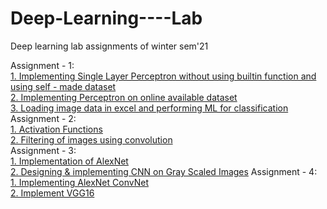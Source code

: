 # Deep-Learning----Lab
 Deep learning lab assignments of winter sem'21

Assignment - 1:\
[1. Implementing Single Layer Perceptron without using builtin function and using self - made dataset](https://github.com/tejaswini212/Deep-Learning----Lab/blob/main/Lab_Assignment_1/Lab-1_Activity-1.ipynb)\
[2. Implementing Perceptron on online available dataset](https://github.com/tejaswini212/Deep-Learning----Lab/blob/main/Lab_Assignment_1/Lab-1_Activity-2.ipynb)\
[3. Loading image data in excel and performing ML for classification](https://github.com/tejaswini212/Deep-Learning----Lab/blob/main/Lab_Assignment_1/Lab-1_Activity-3.ipynb)\
Assignment - 2:\
[1. Activation Functions](https://github.com/tejaswini212/Deep-Learning----Lab/blob/main/Lab_Assignment_2/Assignment2_1.ipynb)\
[2. Filtering of images using convolution](https://github.com/tejaswini212/Deep-Learning----Lab/blob/main/Lab_Assignment_2/Assignment2_2.ipynb)\
Assignment - 3:\
[1. Implementation of AlexNet](https://github.com/tejaswini212/Deep-Learning----Lab/blob/main/Lab_Assignment_3/LabAssignment3_Task1.ipynb)\
[2. Designing & implementing CNN on Gray Scaled Images](https://github.com/tejaswini212/Deep-Learning----Lab/blob/main/Lab_Assignment_3/LabAssignment3_Task2.ipynb)
Assignment - 4:\
[1. Implementing AlexNet ConvNet](https://github.com/tejaswini212/Deep-Learning----Lab/blob/main/Lab_Assignment_4/20MAI0044_DLA-Lab4_Task1.ipynb)\
[2. Implement VGG16](https://github.com/tejaswini212/Deep-Learning----Lab/blob/main/Lab_Assignment_4/20MAI0044_DLA-Lab4_Task2.ipynb)
